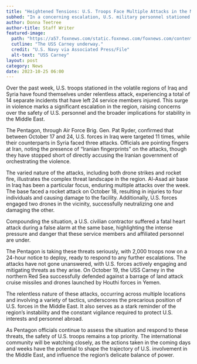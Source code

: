 ```yaml
---
title: "Heightened Tensions: U.S. Troops Face Multiple Attacks in the Middle East"
subhed: "In a concerning escalation, U.S. military personnel stationed in Iraq and Syria have been subjected to 14 attacks, resulting in numerous injuries over the past week."
author: Donna Teetree
author-title: Staff Writer
featured-image: 
  path: "https://a57.foxnews.com/static.foxnews.com/foxnews.com/content/uploads/2023/10/720/405/carney.jpg?ve=1&tl=1"
  cutline: "The USS Carney underway."
  credit: "U.S. Navy via Associated Press/File"
  alt-text: "USS Carney"
layout: post
category: News
date: 2023-10-25 06:00
---
```


Over the past week, U.S. troops stationed in the volatile regions of Iraq and Syria have found themselves under relentless attack, experiencing a total of 14 separate incidents that have left 24 service members injured. This surge in violence marks a significant escalation in the region, raising concerns over the safety of U.S. personnel and the broader implications for stability in the Middle East.

The Pentagon, through Air Force Brig. Gen. Pat Ryder, confirmed that between October 17 and 24, U.S. forces in Iraq were targeted 11 times, while their counterparts in Syria faced three attacks. Officials are pointing fingers at Iran, noting the presence of “Iranian fingerprints” on the attacks, though they have stopped short of directly accusing the Iranian government of orchestrating the violence.

The varied nature of the attacks, including both drone strikes and rocket fire, illustrates the complex threat landscape in the region. Al-Asad air base in Iraq has been a particular focus, enduring multiple attacks over the week. The base faced a rocket attack on October 18, resulting in injuries to four individuals and causing damage to the facility. Additionally, U.S. forces engaged two drones in the vicinity, successfully neutralizing one and damaging the other.

Compounding the situation, a U.S. civilian contractor suffered a fatal heart attack during a false alarm at the same base, highlighting the intense pressure and danger that these service members and affiliated personnel are under.

The Pentagon is taking these threats seriously, with 2,000 troops now on a 24-hour notice to deploy, ready to respond to any further escalations. The attacks have not gone unanswered, with U.S. forces actively engaging and mitigating threats as they arise. On October 19, the USS Carney in the northern Red Sea successfully defended against a barrage of land attack cruise missiles and drones launched by Houthi forces in Yemen.

The relentless nature of these attacks, occurring across multiple locations and involving a variety of tactics, underscores the precarious position of U.S. forces in the Middle East. It also serves as a stark reminder of the region’s instability and the constant vigilance required to protect U.S. interests and personnel abroad.

As Pentagon officials continue to assess the situation and respond to these threats, the safety of U.S. troops remains a top priority. The international community will be watching closely, as the actions taken in the coming days and weeks have the potential to shape the trajectory of U.S. involvement in the Middle East, and influence the region’s delicate balance of power.
